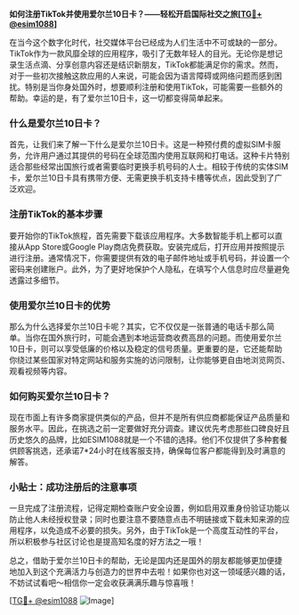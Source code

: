 **如何注册TikTok并使用爱尔兰10日卡？——轻松开启国际社交之旅[[TG💪+ @esim1088](https://t.me/s/esim1088)]**

在当今这个数字化时代，社交媒体平台已经成为人们生活中不可或缺的一部分。TikTok作为一款风靡全球的应用程序，吸引了无数年轻人的目光。无论你是想记录生活点滴、分享创意内容还是结识新朋友，TikTok都能满足你的需求。然而，对于一些初次接触这款应用的人来说，可能会因为语言障碍或网络问题而感到困扰。特别是当你身处国外时，想要顺利注册和使用TikTok，可能需要一些额外的帮助。幸运的是，有了爱尔兰10日卡，这一切都变得简单起来。

### 什么是爱尔兰10日卡？

首先，让我们来了解一下什么是爱尔兰10日卡。这是一种预付费的虚拟SIM卡服务，允许用户通过其提供的号码在全球范围内使用互联网和打电话。这种卡片特别适合那些经常出国旅行或者需要临时更换手机号码的人士。相较于传统的实体SIM卡，爱尔兰10日卡具有携带方便、无需更换手机支持卡槽等优点，因此受到了广泛欢迎。

### 注册TikTok的基本步骤

要开始你的TikTok旅程，首先需要下载该应用程序。大多数智能手机上都可以直接从App Store或Google Play商店免费获取。安装完成后，打开应用并按照提示进行注册。通常情况下，你需要提供有效的电子邮件地址或手机号码，并设置一个密码来创建账户。此外，为了更好地保护个人隐私，在填写个人信息时应尽量避免透露过多细节。

### 使用爱尔兰10日卡的优势

那么为什么选择爱尔兰10日卡呢？其实，它不仅仅是一张普通的电话卡那么简单。当你在国外旅行时，可能会遇到本地运营商收费高昂的问题。而使用爱尔兰10日卡，则可以享受低廉的价格以及稳定的信号质量。更重要的是，它还能帮助你绕过某些国家对特定网站和服务实施的访问限制，让你能够更自由地浏览网页、观看视频等内容。

### 如何购买爱尔兰10日卡？

现在市面上有许多商家提供类似的产品，但并不是所有供应商都能保证产品质量和服务水平。因此，在挑选之前一定要做好充分调查。建议优先考虑那些口碑良好且历史悠久的品牌，比如ESIM1088就是一个不错的选择。他们不仅提供了多种套餐供顾客挑选，还承诺7*24小时在线客服支持，确保每位客户都能得到及时满意的解答。

### 小贴士：成功注册后的注意事项

一旦完成了注册流程，记得定期检查账户安全设置，例如启用双重身份验证功能以防止他人未经授权登录；同时也要注意不要随意点击不明链接或下载未知来源的应用程序，以免造成不必要的损失。另外，由于TikTok是一个高度互动性的平台，所以积极参与社区讨论也是提高知名度的好方法之一哦！

总之，借助于爱尔兰10日卡的帮助，无论是国内还是国外的朋友都能够更加便捷地加入到这个充满活力与创造力的世界中去啦！如果你也对这一领域感兴趣的话，不妨试试看吧～相信你一定会收获满满乐趣与惊喜哦！

[[TG💪+ @esim1088](https://t.me/s/esim1088) ![Image](https://i.postimg.cc/4NQfJmqS/Snipaste-2025-05-13-00-14-12.png)]